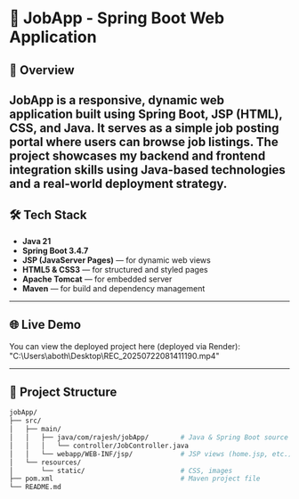 # 💼 JobApp - Spring Boot Web Application

## 🚀 Overview

**JobApp** is a responsive, dynamic web application built using **Spring Boot**, **JSP (HTML)**, **CSS**, and **Java**. It serves as a simple job posting portal where users can browse job listings. The project showcases my backend and frontend integration skills using Java-based technologies and a real-world deployment strategy.
---
## 🛠 Tech Stack

- **Java 21**
- **Spring Boot 3.4.7**
- **JSP (JavaServer Pages)** — for dynamic web views
- **HTML5 & CSS3** — for structured and styled pages
- **Apache Tomcat** — for embedded server
- **Maven** — for build and dependency management
---

## 🌐 Live Demo
You can view the deployed project here (deployed via Render):
  "C:\Users\aboth\Desktop\REC_20250722081411190.mp4"

---

## 📁 Project Structure

```bash
jobApp/
├── src/
│   ├── main/
│   │   ├── java/com/rajesh/jobApp/        # Java & Spring Boot source code
│   │   │   └── controller/JobController.java
│   │   └── webapp/WEB-INF/jsp/            # JSP views (home.jsp, etc.)
│   └── resources/
│       └── static/                        # CSS, images
├── pom.xml                                # Maven project file
└── README.md
